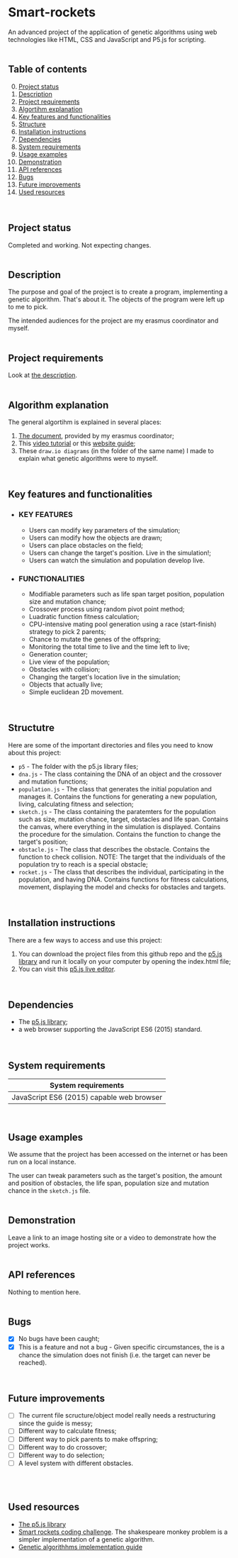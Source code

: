 # Smart-rockets
An advanced project of the application of genetic algorithms using web technologies like HTML, CSS and JavaScript and P5.js for scripting.
<br/>
<br/>

## Table of contents
0. [Project status](#Project-status)
1. [Description](#Description)
2. [Project requirements](#Project-requirements)
3. [Algortihm explanation](#Algorithm-explanation)
4. [Key features and functionalities](#Key-features-and-functionalities)
5. [Structure](#Structure)
6. [Installation instructions](#Installation-instructions)
7. [Dependencies](#Dependencies)
8. [System requirements](#System-requirements)
9. [Usage examples](#Usage-examples)
10. [Demonstration](#Demonstration)
11. [API references](#API-references)
12. [Bugs](#Bugs)
13. [Future improvements](#Futute-improvements)
14. [Used resources](#Used-resources) 
<br/>

## Project status
Completed and working. Not expecting changes.
<br/>
<br/>

## Description
The purpose and goal of the project is to create a program, implementing a genetic algorithm. That's about it. The objects of the program were left up to me to pick.

The intended audiences for the project are my erasmus coordinator and myself.
<br/>
<br/>

## Project requirements
Look at [the description](#Description). 
<br/>
<br/>

## Algorithm explanation
The general algortihm is explained in several places:
1. [The document](Genetic_Algorithm_en.pdf), provided by my erasmus coordinator;
2. This [video tutorial](https://thecodingtrain.com/challenges/29-smart-rockets-in-p5js) or this [website guide](https://natureofcode.com/genetic-algorithms/);
3. These `draw.io diagrams` (in the folder of the same name) I made to explain what genetic algorithms were to myself. 
<br/>

## Key features and functionalities
* ### KEY FEATURES
   * Users can modify key parameters of the simulation;
   * Users can modify how the objects are drawn;
   * Users can place obstacles on the field;
   * Users can change the target's position. Live in the simulation!; 
   * Users can watch the simulation and population develop live.
 
* ### FUNCTIONALITIES
   * Modifiable parameters such as life span target position, population size and mutation chance;
   * Crossover process using random pivot point method;
   * Luadratic function fitness calculation;
   * CPU-intensive mating pool generation using a race (start-finish) strategy to pick 2 parents;
   * Chance to mutate the genes of the offspring;
   * Monitoring the total time to live and the time left to live;
   * Generation counter;
   * Live view of the population;
   * Obstacles with collision;
   * Changing the target's location live in the simulation;
   * Objects that actually live;
   * Simple euclidean 2D movement.
<br/>

## Structutre
Here are some of the important directories and files you need to know about this project:
* `p5` - The folder with the p5.js library files;
* `dna.js` - The class containing the DNA of an object and the crossover and mutation functions;
* `population.js` - The class that generates the initial population and manages it. Contains the functions for generating a new population, living, calculating fitness and selection; 
* `sketch.js` - The class containing the paratemters for the population such as size, mutation chance, target, obstacles and life span. Contains the canvas, where everything in the simulation is displayed. Contains the procedure for the simulation. Contains the function to change the target's position;
* `obstacle.js` - The class that describes the obstacle. Contains the function to check collision. NOTE: The target that the individuals of the population try to reach is a special obstacle;
* `rocket.js` - The class that describes the individual, participating in the population, and having DNA. Contains functions for fitness calculations, movement, displaying the model and checks for obstacles and targets.
<br/>

## Installation instructions
There are a few ways to access and use this project:
1. You can download the project files from this github repo and the [p5.js library](https://p5js.org/) and run it locally on your computer by opening the index.html file;
2. You can visit this [p5.js live editor](https://editor.p5js.org/natureofcode/sketches/565K_KXSA).
<br/>

## Dependencies
* The [p5.js library](https://p5js.org/);
* a web browser supporting the JavaScript ES6 (2015) standard.
<br/>

## System requirements
|            System requirements            |
| ----------------------------------------- | 
| JavaScript ES6 (2015) capable web browser |  
<br/>

## Usage examples
We assume that the project has been accessed on the internet or has been run on a local instance. 

The user can tweak parameters such as the target's position, the amount and position of obstacles, the life span, population size and mutation chance in the `sketch.js` file.
<br/>
<br/>

## Demonstration
Leave a link to an image hosting site or a video to demonstrate how the project works. 
<br/>
<br/>

## API references
Nothing to mention here.
<br/>
<br/>

## Bugs
- [X] No bugs have been caught;
- [X] This is a feature and not a bug - Given specific circumstances, the is a chance the simulation does not finish (i.e. the target can never be reached).
<br/>

## Future improvements
- [ ] The current file scructure/object model really needs a restructuring since the guide is messy;
- [ ] Different way to calculate fitness;
- [ ] Different way to pick parents to make offspring;
- [ ] Different way to do crossover;
- [ ] Different way to do selection;
- [ ] A level system with different obstacles.
<br/>
<br/>

## Used resources
* [The p5.js library](https://p5js.org/)
* [Smart rockets coding challenge](https://thecodingtrain.com/challenges/29-smart-rockets-in-p5js). The shakespeare monkey problem is a simpler implementation of a genetic algorithm.
* [Genetic algorithhms implementation guide](https://natureofcode.com/genetic-algorithms/) 
<br/>
<br/>
